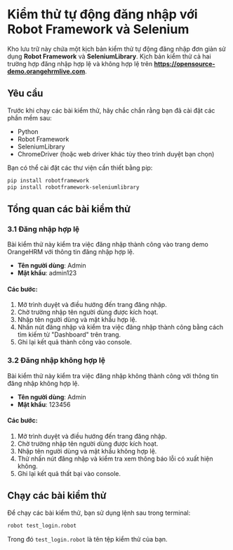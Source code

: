 # Kiểm thử tự động đăng nhập với Robot Framework và Selenium

Kho lưu trữ này chứa một kịch bản kiểm thử tự động đăng nhập đơn giản sử dụng **Robot Framework** và **SeleniumLibrary**. Kịch bản kiểm thử cả hai trường hợp đăng nhập hợp lệ và không hợp lệ trên **https://opensource-demo.orangehrmlive.com**.

## Yêu cầu

Trước khi chạy các bài kiểm thử, hãy chắc chắn rằng bạn đã cài đặt các phần mềm sau:

- Python
- Robot Framework
- SeleniumLibrary
- ChromeDriver (hoặc web driver khác tùy theo trình duyệt bạn chọn)

Bạn có thể cài đặt các thư viện cần thiết bằng pip:

```bash
pip install robotframework
pip install robotframework-seleniumlibrary
```

## Tổng quan các bài kiểm thử

### 3.1 Đăng nhập hợp lệ
Bài kiểm thử này kiểm tra việc đăng nhập thành công vào trang demo OrangeHRM với thông tin đăng nhập hợp lệ.

- **Tên người dùng**: Admin
- **Mật khẩu**: admin123

#### Các bước:

1. Mở trình duyệt và điều hướng đến trang đăng nhập.
2. Chờ trường nhập tên người dùng được kích hoạt.
3. Nhập tên người dùng và mật khẩu hợp lệ.
4. Nhấn nút đăng nhập và kiểm tra việc đăng nhập thành công bằng cách tìm kiếm từ "Dashboard" trên trang.
5. Ghi lại kết quả thành công vào console.

### 3.2 Đăng nhập không hợp lệ
Bài kiểm thử này kiểm tra việc đăng nhập không thành công với thông tin đăng nhập không hợp lệ.

- **Tên người dùng**: Admin
- **Mật khẩu**: 123456

#### Các bước:

1. Mở trình duyệt và điều hướng đến trang đăng nhập.
2. Chờ trường nhập tên người dùng được kích hoạt.
3. Nhập tên người dùng và mật khẩu không hợp lệ.
4. Thử nhấn nút đăng nhập và kiểm tra xem thông báo lỗi có xuất hiện không.
5. Ghi lại kết quả thất bại vào console.

## Chạy các bài kiểm thử

Để chạy các bài kiểm thử, bạn sử dụng lệnh sau trong terminal:

```bash
robot test_login.robot
```

Trong đó `test_login.robot` là tên tệp kiểm thử của bạn.
